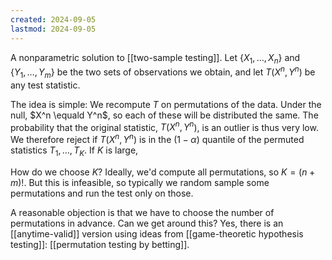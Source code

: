 ```yaml
---
created: 2024-09-05
lastmod: 2024-09-05
---
```


A nonparametric solution to [[two-sample testing]]. Let $\{X_1,\dots,X_n\}$ and $\{Y_1,\dots,Y_m\}$ be the two sets of observations we obtain, and let $T(X^n, Y^n)$ be any test statistic. 

The idea is simple: We recompute $T$ on permutations of the data. Under the null, $X^n \equald Y^n$, so each of these will be distributed the same. The probability that the original statistic, $T(X^n, Y^n$), is an outlier is thus very low. We therefore reject if $T(X^n, Y^n)$ is in the $(1-\alpha)$ quantile of the permuted statistics $T_1,\dots,T_K$. If $K$ is large, 

How do we choose $K$? Ideally, we'd compute all permutations, so $K = (n+m)!$. But this is infeasible, so typically we random sample some permutations and run the test only on those. 

A reasonable objection is that we have to choose the number of permutations in advance. Can we get around this? Yes, there is an [[anytime-valid]] version using ideas from [[game-theoretic hypothesis testing]]: [[permutation testing by betting]]. 